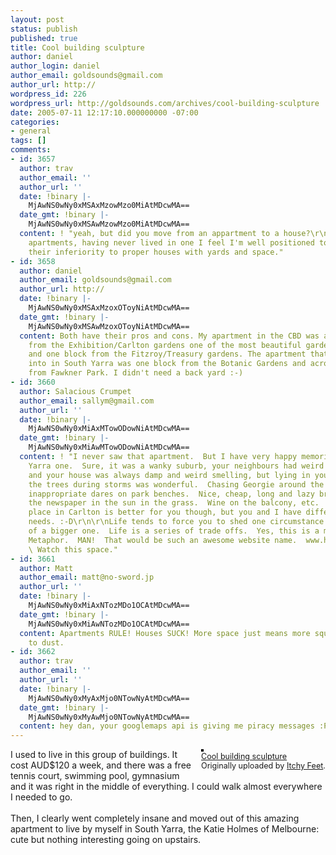 ```yaml
---
layout: post
status: publish
published: true
title: Cool building sculpture
author: daniel
author_login: daniel
author_email: goldsounds@gmail.com
author_url: http://
wordpress_id: 226
wordpress_url: http://goldsounds.com/archives/cool-building-sculpture
date: 2005-07-11 12:17:10.000000000 -07:00
categories:
- general
tags: []
comments:
- id: 3657
  author: trav
  author_email: ''
  author_url: ''
  date: !binary |-
    MjAwNS0wNy0xMSAxMzowMzo0MiAtMDcwMA==
  date_gmt: !binary |-
    MjAwNS0wNy0xMSAwMzowMzo0MiAtMDcwMA==
  content: ! "yeah, but did you move from an appartment to a house?\r\n\r\nI loathe
    apartments, having never lived in one I feel I'm well positioned to comment on
    their inferiority to proper houses with yards and space."
- id: 3658
  author: daniel
  author_email: goldsounds@gmail.com
  author_url: http://
  date: !binary |-
    MjAwNS0wNy0xMSAxMzoxOToyNiAtMDcwMA==
  date_gmt: !binary |-
    MjAwNS0wNy0xMSAwMzoxOToyNiAtMDcwMA==
  content: Both have their pros and cons. My apartment in the CBD was across the road
    from the Exhibition/Carlton gardens one of the most beautiful gardens in Melbourne,
    and one block from the Fitzroy/Treasury gardens. The apartment that I moved
    into in South Yarra was one block from the Botanic Gardens and across the road
    from Fawkner Park. I didn't need a back yard :-)
- id: 3660
  author: Salacious Crumpet
  author_email: sallym@gmail.com
  author_url: ''
  date: !binary |-
    MjAwNS0wNy0xMiAxMTowODowNiAtMDcwMA==
  date_gmt: !binary |-
    MjAwNS0wNy0xMiAwMTowODowNiAtMDcwMA==
  content: ! "I never saw that apartment.  But I have very happy memories at the South
    Yarra one.  Sure, it was a wanky suburb, your neighbours had weird fights at 3am,
    and your house was always damp and weird smelling, but lying in your bed watching
    the trees during storms was wonderful.  Chasing Georgie around the park.  Having
    inappropriate dares on park benches.  Nice, cheap, long and lazy breakfasts.  Reading
    the newspaper in the sun in the grass.  Wine on the balcony, etc.  \r\n\r\nThe
    place in Carlton is better for you though, but you and I have different housing/social
    needs. :-D\r\n\r\nLife tends to force you to shed one circumstance for the opportunity
    of a bigger one.  Life is a series of trade offs.  Yes, this is a metaphor.  Hello
    Metaphor.  MAN!  That would be such an awesome website name.  www.hellometaphor.com.
    \ Watch this space."
- id: 3661
  author: Matt
  author_email: matt@no-sword.jp
  author_url: ''
  date: !binary |-
    MjAwNS0wNy0xMiAxNTozMDo1OCAtMDcwMA==
  date_gmt: !binary |-
    MjAwNS0wNy0xMiAwNTozMDo1OCAtMDcwMA==
  content: Apartments RULE! Houses SUCK! More space just means more square yardage
    to dust.
- id: 3662
  author: trav
  author_email: ''
  author_url: ''
  date: !binary |-
    MjAwNS0wNy0xMyAxMjo0NTowNyAtMDcwMA==
  date_gmt: !binary |-
    MjAwNS0wNy0xMyAwMjo0NTowNyAtMDcwMA==
  content: hey dan, your googlemaps api is giving me piracy messages :P
---
```

<div style="float: right; margin-left: 10px; margin-bottom: 10px;">
 <a style="border: none;" href="http://www.flickr.com/photos/itchyfeet/23486284/" title="photo sharing"><img src="http://photos19.flickr.com/23486284_28d0e9b4f4_m.jpg" alt="" style="border: solid 2px #000000;" /></a>
 <br />
 <span style="font-size: 0.9em; margin-top: 0px;">
  <a href="http://www.flickr.com/photos/itchyfeet/23486284/">Cool building sculpture</a>
  <br />
  Originally uploaded by <a href="http://www.flickr.com/people/itchyfeet/">Itchy Feet</a>.
 </span>
</div>
I used to live in this group of buildings. It cost AUD$120 a week, and there was a free tennis court, swimming pool, gymnasium and it was right in the middle of everything. I could walk almost everywhere I needed to go. <br />
<br />
Then, I clearly went completely insane and moved out of this amazing apartment to live by myself in South Yarra, the Katie Holmes of Melbourne: cute but nothing interesting going on upstairs.
<br clear="all" />
